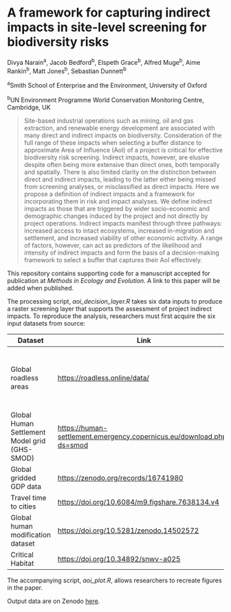# A framework for capturing indirect impacts in site-level screening for biodiversity risks

Divya Narain<sup>a</sup>, Jacob Bedford<sup>b</sup>, Elspeth
Grace<sup>b</sup>, Alfred Muge<sup>b</sup>, Aime Rankin<sup>b</sup>,
Matt Jones<sup>b</sup>, Sebastian Dunnett<sup>b</sup>

<sup>a</sup>Smith School of Enterprise and the Environment, University
of Oxford

<sup>b</sup>UN Environment Programme World Conservation Monitoring
Centre, Cambridge, UK

> Site-based industrial operations such as mining, oil and gas
> extraction, and renewable energy development are associated with many
> direct and indirect impacts on biodiversity. Consideration of the full
> range of these impacts when selecting a buffer distance to approximate
> Area of Influence (AoI) of a project is critical for effective
> biodiversity risk screening. Indirect impacts, however, are elusive
> despite often being more extensive than direct ones, both temporally
> and spatially. There is also limited clarity on the distinction
> between direct and indirect impacts, leading to the latter either
> being missed from screening analyses, or misclassified as direct
> impacts. Here we propose a definition of indirect impacts and a
> framework for incorporating them in risk and impact analyses. We
> define indirect impacts as those that are triggered by wider
> socio-economic and demographic changes induced by the project and not
> directly by project operations. Indirect impacts manifest through
> three pathways: increased access to intact ecosystems, increased
> in-migration and settlement, and increased viability of other economic
> activity. A range of factors, however, can act as predictors of the
> likelihood and intensity of indirect impacts and form the basis of a
> decision-making framework to select a buffer that captures their AoI
> effectively.

This repository contains supporting code for a manuscript accepted for
publication at *Methods in Ecology and Evolution*. A link to this paper
will be added when published.

The processing script, *aoi_decision_layer.R* takes six data inputs to
produce a raster screening layer that supports the assessment of project
indirect impacts. To reproduce the analysis, researchers must first
acquire the six input datasets from source:

| Dataset | Link | Variant used | Copyright |
|----|----|----|----|
| Global roadless areas | <https://roadless.online/data/> | Global shapefile | Open Data Commons Open Database Licence (ODbL) |
| Global Human Settlement Model grid (GHS-SMOD) | <https://human-settlement.emergency.copernicus.eu/download.php?ds=smod> | 1km in Mollweide projection | CC BY |
| Global gridded GDP data | <https://zenodo.org/records/16741980> | 2020 total GDP at 30arcsecs | CC BY |
| Travel time to cities | <https://doi.org/10.6084/m9.figshare.7638134.v4> | “travel_time_to_cities_9.tif”, i.e. settlements over 50,000 | CC BY |
| Global human modification dataset | <https://doi.org/10.5281/zenodo.14502572> | “HMv20240801_2022s_AA_300.tif”, i.e. all threats combined | CC BY |
| Critical Habitat | <https://doi.org/10.34892/snwv-a025> | Basic | CC BY |

The accompanying script, *aoi_plot.R*, allows researchers to recreate
figures in the paper.

Output data are on Zenodo
[here](https://doi.org/10.5281/zenodo.16997584).
